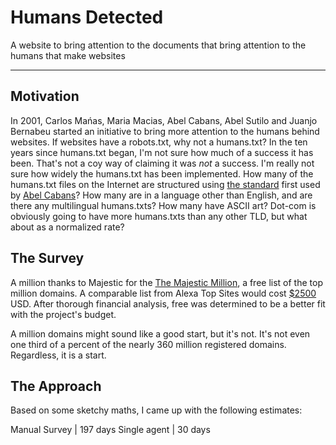 # Humans Detected

A website to bring attention to the documents that bring attention to the humans that make websites

---

## Motivation

In 2001, Carlos Mańas, Maria Macias, Abel Cabans, Abel Sutilo and Juanjo Bernabeu started an initiative to bring more attention to the humans behind websites. If websites have a robots.txt, why not a humans.txt? In the ten years since humans.txt began, I'm not sure how much of a success it has been. That's not a coy way of claiming it was *not* a success. I'm really not sure how widely the humans.txt has been implemented. How many of the humans.txt files on the Internet are structured using [the standard] first used by [Abel Cabans]? How many are in a language other than English, and are there any multilingual humans.txts? How many have ASCII art? Dot-com is obviously going to have more humans.txts than any other TLD, but what about as a normalized rate?

## The Survey

A million thanks to Majestic for the [The Majestic Million], a free list of the top million domains. A comparable list from Alexa Top Sites would cost [$2500] USD. After thorough financial analysis, free was determined to be a better fit with the project's budget.

A million domains might sound like a good start, but it's not. It's not even one third of a percent of the nearly 360 million registered domains. Regardless, it is a start.

## The Approach

Based on some sketchy maths, I came up with the following estimates:

Manual Survey | 197 days
Single agent | 30 days

[$2500]: https://aws.amazon.com/marketplace/pp/B07QK2XWNV?ref_=srh_res_product_title
[Abel Cabans]: https://humanstxt.org/humans.txt
[The Majestic Million]: https://majestic.com/reports/majestic-million
[the standard]: https://humanstxt.org/Standard.html
